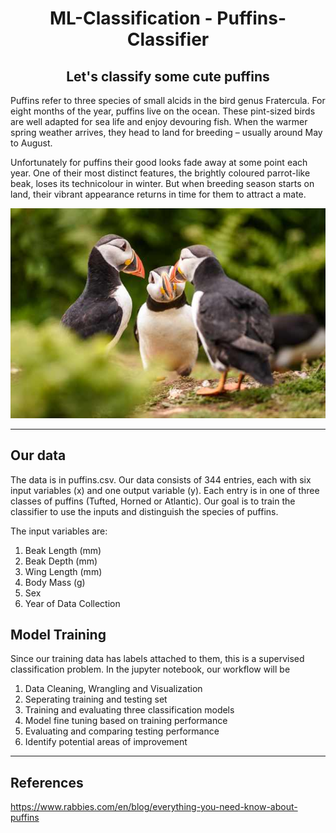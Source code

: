 <h1 align="center"> ML-Classification - Puffins-Classifier</h1>

<h2 align="center">Let's classify some cute puffins</h2>
Puffins refer to three species of small alcids in the bird genus Fratercula. For eight months of the year, puffins live on the ocean. These pint-sized birds are well adapted for sea life and enjoy devouring fish. When the warmer spring weather arrives, they head to land for breeding – usually around May to August. 

Unfortunately for puffins their good looks fade away at some point each year. One of their most distinct features, the brightly coloured parrot-like beak, loses its technicolour in winter. But when breeding season starts on land, their vibrant appearance returns in time for them to attract a mate.

![puffins](https://github.com/RussH-code/ML-Classification---Puffins-Classifier/blob/main/puffins.jpg)

---

## Our data
The data is in puffins.csv. Our data consists of 344 entries, each with six input variables (x) and one output variable (y). Each entry is in one of three classes of puffins (Tufted, Horned or Atlantic). Our goal is to train the classifier to use the inputs and distinguish the species of puffins.

The input variables are:

1. Beak Length (mm)
2. Beak Depth (mm)
3. Wing Length (mm)
4. Body Mass (g)
5. Sex
6. Year of Data Collection

## Model Training
Since our training data has labels attached to them, this is a supervised classification problem. In the jupyter notebook, our workflow will be 

1. Data Cleaning, Wrangling and Visualization
2. Seperating training and testing set
3. Training and evaluating three classification models
4. Model fine tuning based on training performance
5. Evaluating and comparing testing performance
6. Identify potential areas of improvement

---

## References 
https://www.rabbies.com/en/blog/everything-you-need-know-about-puffins
